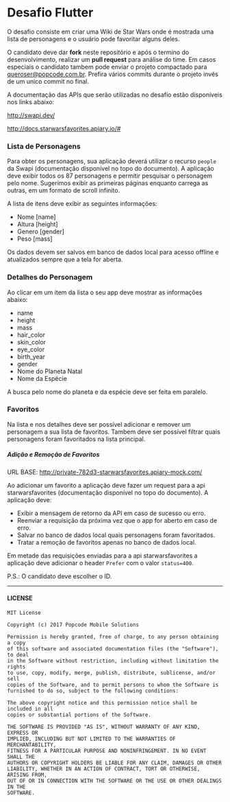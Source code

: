 # Desafio Flutter

O desafio consiste em criar uma Wiki de Star Wars onde é mostrada uma lista de personagens e o usuário pode favoritar alguns deles.

O candidato deve dar **fork** neste repositório e após o termino do desenvolvimento, realizar um **pull request** para análise do time. Em casos especiais o candidato tambem pode enviar o projeto compactado para queroser@popcode.com.br. Prefira vários commits durante o projeto invés de um unico commit no final.

A documentação das APIs que serão utilizadas no desafio estão disponíveis nos links abaixo:

http://swapi.dev/

http://docs.starwarsfavorites.apiary.io/#

### Lista de Personagens

Para obter os personagens, sua aplicação deverá utilizar o recurso `people` da Swapi (documentação disponível no topo do documento). A aplicação deve exibir todos os 87 personagens e permitir pesquisar o personagem pelo nome. Sugerimos exibir as primeiras páginas enquanto carrega as outras, em um formato de scroll infinito.

A lista de itens deve exibir as seguintes informações:
+ Nome [name]
+ Altura [height]
+ Genero [gender]
+ Peso [mass]

Os dados devem ser salvos em banco de dados local para acesso offline e atualizados sempre que a tela for aberta.

### Detalhes do Personagem

Ao clicar em um item da lista o seu app deve mostrar as informações abaixo:

+ name
+ height
+ mass 
+ hair_color
+ skin_color
+ eye_color
+ birth_year
+ gender
+ Nome do Planeta Natal 
+ Nome da Espécie

A busca pelo nome do planeta e da espécie deve ser feita em paralelo.

### Favoritos

Na lista e nos detalhes deve ser possível adicionar e remover um personagem a sua lista de favoritos. Tambem deve ser possível filtrar quais personagens foram favoritados na lista principal.

##### Adição e Remoção de Favoritos

URL BASE: http://private-782d3-starwarsfavorites.apiary-mock.com/

Ao adicionar um favorito a aplicação deve fazer um request para a api starwarsfavorites (documentação disponível no topo do documento). 
A aplicação deve:
+ Exibir a mensagem de retorno da API em caso de sucesso ou erro.
+ Reenviar a requisição da próxima vez que o app for aberto em caso de erro.
+ Salvar no banco de dados local quais personagens foram favoritados.
+ Tratar a remoção de favoritos apenas no banco de dados local.

Em metade das requisições enviadas para a api starwarsfavorites a aplicação deve adicionar o header `Prefer` com o valor `status=400`.

P.S.: O candidato deve escolher o ID.

---
#### LICENSE
```
MIT License

Copyright (c) 2017 Popcode Mobile Solutions

Permission is hereby granted, free of charge, to any person obtaining a copy
of this software and associated documentation files (the "Software"), to deal
in the Software without restriction, including without limitation the rights
to use, copy, modify, merge, publish, distribute, sublicense, and/or sell
copies of the Software, and to permit persons to whom the Software is
furnished to do so, subject to the following conditions:

The above copyright notice and this permission notice shall be included in all
copies or substantial portions of the Software.

THE SOFTWARE IS PROVIDED "AS IS", WITHOUT WARRANTY OF ANY KIND, EXPRESS OR
IMPLIED, INCLUDING BUT NOT LIMITED TO THE WARRANTIES OF MERCHANTABILITY,
FITNESS FOR A PARTICULAR PURPOSE AND NONINFRINGEMENT. IN NO EVENT SHALL THE
AUTHORS OR COPYRIGHT HOLDERS BE LIABLE FOR ANY CLAIM, DAMAGES OR OTHER
LIABILITY, WHETHER IN AN ACTION OF CONTRACT, TORT OR OTHERWISE, ARISING FROM,
OUT OF OR IN CONNECTION WITH THE SOFTWARE OR THE USE OR OTHER DEALINGS IN THE
SOFTWARE.
```
